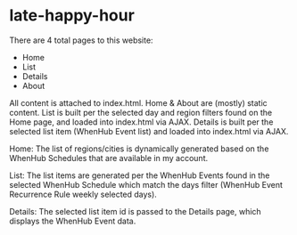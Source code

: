 # late-happy-hour

There are 4 total pages to this website:
-  Home
-  List
-  Details
-  About

All content is attached to index.html.  Home & About are (mostly) static content.  List is built per the selected day and region filters found on the Home page, and loaded into index.html via AJAX.  Details is built per the selected list item (WhenHub Event list) and loaded into index.html via AJAX.

Home:
The list of regions/cities is dynamically generated based on the WhenHub Schedules that are available in my account.

List:
The list items are generated per the WhenHub Events found in the selected WhenHub Schedule which match the days filter (WhenHub Event Recurrence Rule weekly selected days).

Details:
The selected list item id is passed to the Details page, which displays the WhenHub Event data.

